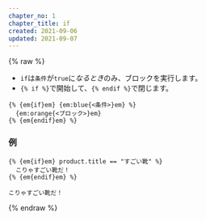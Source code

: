 ```yaml
---
chapter_no: 1
chapter_title: if
created: 2021-09-06
updated: 2021-09-07
---
```

{% raw %}
- `if`は`条件`が`true`に*なるとき*のみ、ブロックを実行します。  
- `{% if %}`で開始して、`{% endif %}`で閉じます。

```syntax
{% {em{if}em} {em:blue{<条件>}em} %}
  {em:orange{<ブロック>}em}
{% {em{endif}em} %}
```
### 例
```:Input (product.titleの値が "すごい靴" の場合)
{% {em{if}em} product.title == "すごい靴" %}
  こりゃすごい靴だ！
{% {em{endif}em} %}
```
```output:Output
こりゃすごい靴だ！
```
{% endraw %}
